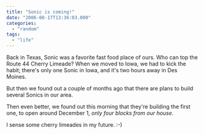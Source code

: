 ```yaml
---
title: "Sonic is coming!"
date: "2006-08-17T13:36:03.000"
categories: 
  - "random"
tags: 
  - "life"
---
```


Back in Texas, Sonic was a favorite fast food place of ours. Who can top the Route 44 Cherry Limeade? When we moved to Iowa, we had to kick the habit; there's only one Sonic in Iowa, and it's two hours away in Des Moines.

But then we found out a couple of months ago that there are plans to build several Sonics in our area.

Then even better, we found out this morning that they're building the first one, to open around December 1, _only four blocks from our house._

I sense some cherry limeades in my future. :-)
